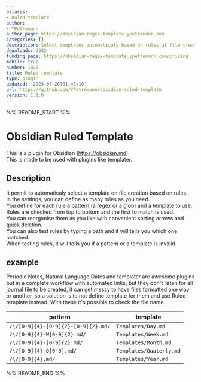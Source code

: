 ```yaml
---
aliases:
- Ruled template
author:
- YPetremann
author_page: https://obsidian-regex-template.ypetremann.com
categories: []
description: Select templates automaticaly based on rules at file creation.
downloads: 3582
funding_page: https://obsidian-regex-template.ypetremann.com/pricing
mobile: true
number: 1025
title: Ruled template
type: plugin
updated: '2023-07-26T01:43:10'
url: https://github.com/YPetremann/obsidian-ruled-template
version: 1.1.0
---
```


%% README_START %%

# Obsidian Ruled Template

This is a plugin for Obsidian (https://obsidian.md).  
This is made to be used with plugins like templater.

## Description

It permit to automaticaly select a template on file creation based on rules.  
In the settings, you can define as many rules as you need.  
You define for each rule a pattern (a regex or a glob) and a template to use.  
Rules are checked from top to bottom and the first to match is used.  
You can reorganise them as you like with convenient sorting arrows and quick deletion.  
You can also test rules by typing a path and it will tells you which one matched.  
When testing rules, it will tells you if a pattern or a template is invalid.

## example

Periodic Notes, Natural Language Dates and templater are awesome plugins but in a complete workflow with automated links, but they don't listen for all journal file to be created, it can get messy to have files formatted one way or another, so a solution is to not define template for them and use Ruled template instead.
With these it's possible to check the file name.

| pattern                             | template                |
|-------------------------------------|-------------------------|
| `/\/[0-9]{4}-[0-9]{2}-[0-9]{2}.md/` | `Templates/Day.md`      |
| `/\/[0-9]{4}-W[0-9]{2}.md/`         | `Templates/Week.md`     |
| `/\/[0-9]{4}-[0-9]{2}.md/`          | `Templates/Month.md`    |
| `/\/[0-9]{4}-Q[0-9].md/`            | `Templates/Quaterly.md` |
| `/\/[0-9]{4}.md/`                   | `Templates/Year.md`     |


%% README_END %%